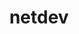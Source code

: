 ---
permalink: /engineering/projects/netdev/
project_link_name: netdev
project_url: n/a
statsAvailable: 'true'
title: netdev
---